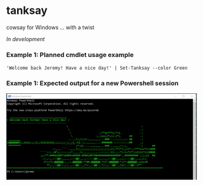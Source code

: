 # tanksay
cowsay for Windows ... with a twist

*In development*

### Example 1: Planned cmdlet usage example
```
'Welcome back Jeremy! Have a nice day!' | Set-Tanksay --color Green
```

### Example 1: Expected output for a new Powershell session
![POC1](https://github.com/jeremyj-sun/tanksay/blob/main/tanksay_poc_1_15_2022.jpg?raw=true)
